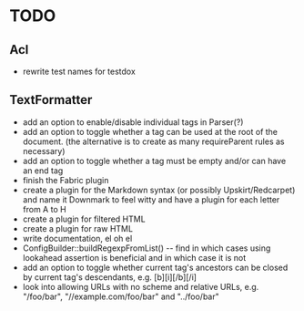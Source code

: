 TODO
====

Acl
---

- rewrite test names for testdox

TextFormatter
-------------

- add an option to enable/disable individual tags in Parser(?)
- add an option to toggle whether a tag can be used at the root of the document. (the alternative is to create as many requireParent rules as necessary)
- add an option to toggle whether a tag must be empty and/or can have an end tag
- finish the Fabric plugin
- create a plugin for the Markdown syntax (or possibly Upskirt/Redcarpet) and name it Downmark to feel witty and have a plugin for each letter from A to H
- create a plugin for filtered HTML
- create a plugin for raw HTML
- write documentation, el oh el
- ConfigBuilder::buildRegexpFromList() -- find in which cases using lookahead assertion is beneficial and in which case it is not
- add an option to toggle whether current tag's ancestors can be closed by current tag's descendants, e.g. [b][i][/b][/i]
- look into allowing URLs with no scheme and relative URLs, e.g. "/foo/bar", "//example.com/foo/bar" and "../foo/bar"
